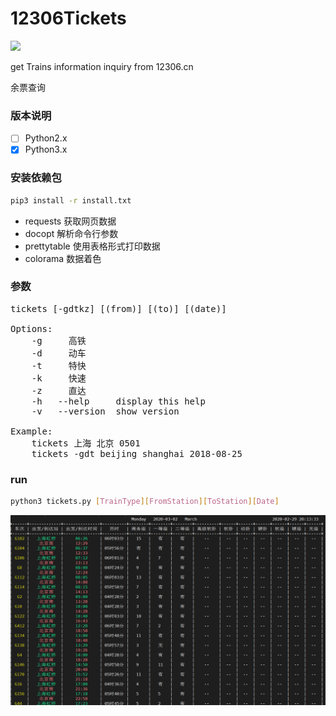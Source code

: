 # 12306Tickets
[![](https://img.shields.io/github/license/faslz/12306?color=green&style=flat-square)](https://github.com/faslz/12306/blob/master/LICENSE)

get Trains information inquiry from 12306.cn

余票查询
### 版本说明
- [ ] Python2.x
- [x] Python3.x

### 安装依赖包
```bash
pip3 install -r install.txt
```
* requests    获取网页数据 
* docopt      解析命令行参数 
* prettytable 使用表格形式打印数据
* colorama    数据着色

### 参数
<pre>
tickets [-gdtkz] [(from)] [(to)] [(date)]

Options:
    -g     高铁
    -d     动车
    -t     特快
    -k     快速
    -z     直达
    -h   --help     display this help
    -v   --version  show version 

Example:
    tickets 上海 北京 0501
    tickets -gdt beijing shanghai 2018-08-25
</pre>

### run
``` bash
python3 tickets.py [TrainType][FromStation][ToStation][Date]
```

![pic1](./image/2020022901.PNG)
